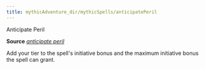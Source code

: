 ```yaml
---
title: mythicAdventure_dir/mythicSpells/anticipatePeril
---
```

Anticipate Peril

**Source** [_anticipate peril_](ultimateMagi_dir/spells/anticipatePeril#_anticipate-peril)

Add your tier to the spell's initiative bonus and the maximum initiative bonus the spell can grant.

